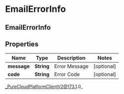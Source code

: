 # EmailErrorInfo

## EmailErrorInfo

## Properties

|Name | Type | Description | Notes|
|------------ | ------------- | ------------- | -------------|
| **message** | **String** | Error Message | [optional] |
| **code** | **String** | Error Code | [optional] |



_PureCloudPlatformClientV2@173.1.0_
